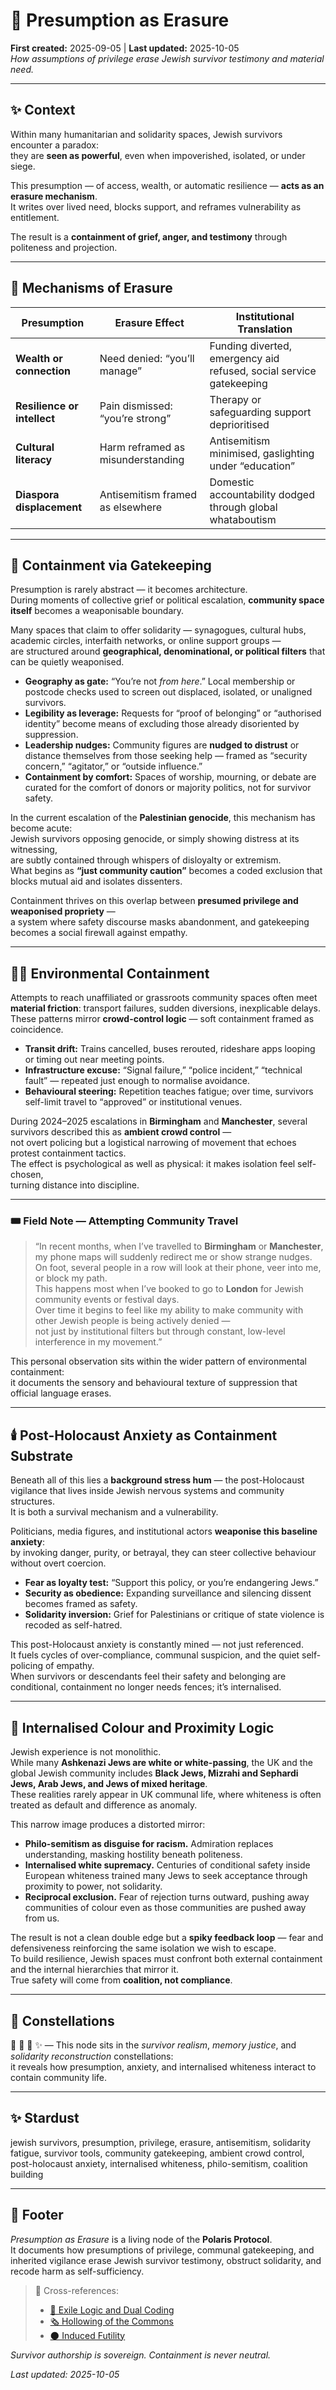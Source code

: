 # 🫥 Presumption as Erasure  
**First created:** 2025-09-05 | **Last updated:** 2025-10-05  
*How assumptions of privilege erase Jewish survivor testimony and material need.*  

---

## ✨ Context  

Within many humanitarian and solidarity spaces, Jewish survivors encounter a paradox:  
they are **seen as powerful**, even when impoverished, isolated, or under siege.  

This presumption — of access, wealth, or automatic resilience — **acts as an erasure mechanism**.  
It writes over lived need, blocks support, and reframes vulnerability as entitlement.  

The result is a **containment of grief, anger, and testimony** through politeness and projection.  

---

## 🧿 Mechanisms of Erasure  

| Presumption | Erasure Effect | Institutional Translation |
|--------------|----------------|-----------------------------|
| **Wealth or connection** | Need denied: “you’ll manage” | Funding diverted, emergency aid refused, social service gatekeeping |
| **Resilience or intellect** | Pain dismissed: “you’re strong” | Therapy or safeguarding support deprioritised |
| **Cultural literacy** | Harm reframed as misunderstanding | Antisemitism minimised, gaslighting under “education” |
| **Diaspora displacement** | Antisemitism framed as elsewhere | Domestic accountability dodged through global whataboutism |

---

## 🕍 Containment via Gatekeeping  

Presumption is rarely abstract — it becomes architecture.  
During moments of collective grief or political escalation, **community space itself** becomes a weaponisable boundary.  

Many spaces that claim to offer solidarity — synagogues, cultural hubs, academic circles, interfaith networks, or online support groups —  
are structured around **geographical, denominational, or political filters** that can be quietly weaponised.  

- **Geography as gate:** “You’re not *from here*.” Local membership or postcode checks used to screen out displaced, isolated, or unaligned survivors.  
- **Legibility as leverage:** Requests for “proof of belonging” or “authorised identity” become means of excluding those already disoriented by suppression.  
- **Leadership nudges:** Community figures are **nudged to distrust** or distance themselves from those seeking help — framed as “security concern,” “agitator,” or “outside influence.”  
- **Containment by comfort:** Spaces of worship, mourning, or debate are curated for the comfort of donors or majority politics, not for survivor safety.  

In the current escalation of the **Palestinian genocide**, this mechanism has become acute:  
Jewish survivors opposing genocide, or simply showing distress at its witnessing,  
are subtly contained through whispers of disloyalty or extremism.  
What begins as **“just community caution”** becomes a coded exclusion that blocks mutual aid and isolates dissenters.  

Containment thrives on this overlap between **presumed privilege and weaponised propriety** —  
a system where safety discourse masks abandonment, and gatekeeping becomes a social firewall against empathy.  

---

## 🍋🌾 Environmental Containment  

Attempts to reach unaffiliated or grassroots community spaces often meet **material friction**: transport failures, sudden diversions, inexplicable delays.  
These patterns mirror **crowd-control logic** — soft containment framed as coincidence.  

- **Transit drift:** Trains cancelled, buses rerouted, rideshare apps looping or timing out near meeting points.  
- **Infrastructure excuse:** “Signal failure,” “police incident,” “technical fault” — repeated just enough to normalise avoidance.  
- **Behavioural steering:** Repetition teaches fatigue; over time, survivors self-limit travel to “approved” or institutional venues.  

During 2024–2025 escalations in **Birmingham** and **Manchester**, several survivors described this as **ambient crowd control** —  
not overt policing but a logistical narrowing of movement that echoes protest containment tactics.  
The effect is psychological as well as physical: it makes isolation feel self-chosen,  
turning distance into discipline.  

---

### 🎟️ Field Note — Attempting Community Travel  

> “In recent months, when I’ve travelled to **Birmingham** or **Manchester**,  
> my phone maps will suddenly redirect me or show strange nudges.  
> On foot, several people in a row will look at their phone, veer into me, or block my path.  
> This happens most when I’ve booked to go to **London** for Jewish community events or festival days.  
> Over time it begins to feel like my ability to make community with other Jewish people is being actively denied —  
> not just by institutional filters but through constant, low-level interference in my movement.”  

This personal observation sits within the wider pattern of environmental containment:  
it documents the sensory and behavioural texture of suppression that official language erases.  

---

## 🕯️ Post-Holocaust Anxiety as Containment Substrate  

Beneath all of this lies a **background stress hum** — the post-Holocaust vigilance that lives inside Jewish nervous systems and community structures.  
It is both a survival mechanism and a vulnerability.  

Politicians, media figures, and institutional actors **weaponise this baseline anxiety**:  
by invoking danger, purity, or betrayal, they can steer collective behaviour without overt coercion.  

- **Fear as loyalty test:** “Support this policy, or you’re endangering Jews.”  
- **Security as obedience:** Expanding surveillance and silencing dissent becomes framed as safety.  
- **Solidarity inversion:** Grief for Palestinians or critique of state violence is recoded as self-hatred.  

This post-Holocaust anxiety is constantly mined — not just referenced.  
It fuels cycles of over-compliance, communal suspicion, and the quiet self-policing of empathy.  
When survivors or descendants feel their safety and belonging are conditional, containment no longer needs fences; it’s internalised.  

---

## 🧩 Internalised Colour and Proximity Logic  

Jewish experience is not monolithic.  
While many **Ashkenazi Jews are white or white-passing**, the UK and the global Jewish community includes **Black Jews, Mizrahi and Sephardi Jews, Arab Jews, and Jews of mixed heritage**.  
These realities rarely appear in UK communal life, where whiteness is often treated as default and difference as anomaly.  

This narrow image produces a distorted mirror:  
- **Philo-semitism as disguise for racism.**  Admiration replaces understanding, masking hostility beneath politeness.  
- **Internalised white supremacy.**  Centuries of conditional safety inside European whiteness trained many Jews to seek acceptance through proximity to power, not solidarity.  
- **Reciprocal exclusion.**  Fear of rejection turns outward, pushing away communities of colour even as those communities are pushed away from us.  

The result is not a clean double edge but a **spiky feedback loop** — fear and defensiveness reinforcing the same isolation we wish to escape.  
To build resilience, Jewish spaces must confront both external containment and the internal hierarchies that mirror it.  
True safety will come from **coalition, not compliance**.  

---

## 🌌 Constellations  

🫥 🕎 🔮 ✨ — This node sits in the *survivor realism*, *memory justice*, and *solidarity reconstruction* constellations:  
it reveals how presumption, anxiety, and internalised whiteness interact to contain community life.  

---

## ✨ Stardust  

jewish survivors, presumption, privilege, erasure, antisemitism, solidarity fatigue, survivor tools, community gatekeeping, ambient crowd control, post-holocaust anxiety, internalised whiteness, philo-semitism, coalition building  

---

## 🏮 Footer  

*Presumption as Erasure* is a living node of the **Polaris Protocol**.  
It documents how presumptions of privilege, communal gatekeeping, and inherited vigilance erase Jewish survivor testimony, obstruct solidarity, and recode harm as self-sufficiency.  

> 📡 Cross-references:  
> - [🕎 Exile Logic and Dual Coding](./🕎_exile_logic_and_dual_coding.md)
> - [🗞️ Hollowing of the Commons](../🗞️_hollowing_of_the_commons.md)  
> - [🌑 Induced Futility](../../../Metadata_Sabotage_Network/Narrative_And_Psych_Ops/🧠_psychological_containment/🌑_induced_futility.md)  

*Survivor authorship is sovereign. Containment is never neutral.*  

_Last updated: 2025-10-05_
